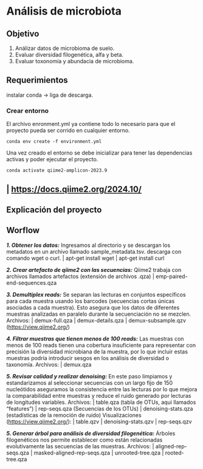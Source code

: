 # **Análisis de microbiota**

## Objetivo
1. Análizar datos de microbioma de suelo.
2. Evaluar diversidad filogenética, alfa y beta.
3. Evaluar toxonomía y abundacia de microbioma.

## Requerimientos 
instalar conda -> liga de descarga. 
### Crear entorno 
El archivo enronment.yml ya contiene todo lo necesario para que el proyecto pueda ser corrido en cualquier entorno. 

`conda env create -f environment.yml `

Una vez creado el entorno se debe inicializar para tener las dependencias activas y poder ejecutar el proyecto. 

`conda activate qiime2-amplicon-2023.9`

| https://docs.qiime2.org/2024.10/ 
---

## Explicación del proyecto
## Worflow 
**_1. Obtener los datos:_** 
Ingresamos al directorio y se descargan los metadatos en un archivo llamado sample_metadata.tsv. 
descarga con comando wget o curl. 
| apt-get install wget
| apt-get install curl

**_2. Crear artefacto de qiime2 con las secuencias:_** 
Qiime2 trabaja con archivos llamados artefactos (extensión de archivos .qza)
| emp-paired-end-sequences.qza

**_3. Demultiplex reads:_** 
Se separan las lecturas en conjuntos específicos para cada muestra usando los barcodes (secuencias cortas únicas asociadas a cada muestra). Esto asegura que los datos de diferentes muestras analizadas en paralelo durante la secuenciación no se mezclen. 
Archivos:
| demux-full.qza
| demux-details.qza
| demux-subsample.qzv (https://view.qiime2.org/)

**_4.  Filtrar muestras que tienen menos de 100 reads:_** 
Las muestras con menos de 100 reads tienen una cobertura insuficiente para representar con precisión la diversidad microbiana de la muestra, por lo que incluir estas muestras podría introducir sesgos en los análisis de diversidad o taxonomía.
Archivos:
| demux.qza
 
**_5. Revisar calidad y realizar denoising:_** 
En este paso limpiamos y estandarizamos al seleccionar secuencias con un largo fijo de 150 nucleótidos aseguramos la consistencia entre las lecturas por lo que mejora la comparabilidad entre muestras y reduce el ruido generado por lecturas de longitudes variables.
Archivos:
| table.qza (tabla de OTUs, aquí llamados “features”) 
| rep-seqs.qza (Secuencias de los OTUs)
| denoising-stats.qza (estadísticas de la remoción de ruido)
Visualizaciones (https://view.qiime2.org/):
| table.qzv
| denoising-stats.qzv
| rep-seqs.qzv

**_5. Generar árbol para análisis de diversidad filogenética:_**
Árboles filogenéticos nos permite establecer como están relacionadas evolutivamente las secuencias de las muestras.
Archivos: 
| aligned-rep-seqs.qza
| masked-aligned-rep-seqs.qza
| unrooted-tree.qza
| rooted-tree.qza
